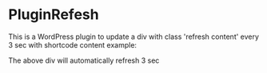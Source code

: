 # PluginRefesh
This is a WordPress plugin to update a div with class 'refresh content' every 3 sec with shortcode content
example: <div class="refresh-content" data-shortcode="time_shortcode"> </div>
The above div will automatically refresh 3 sec
